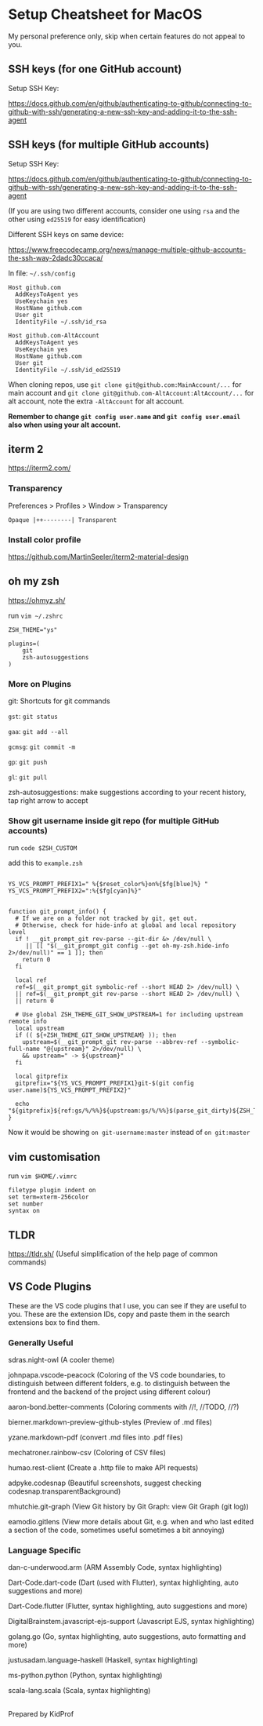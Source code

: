 # Setup Cheatsheet for MacOS

My personal preference only, skip when certain features do not appeal to you.

## SSH keys (for one GitHub account)

Setup SSH Key:

https://docs.github.com/en/github/authenticating-to-github/connecting-to-github-with-ssh/generating-a-new-ssh-key-and-adding-it-to-the-ssh-agent

## SSH keys (for multiple GitHub accounts)

Setup SSH Key:

https://docs.github.com/en/github/authenticating-to-github/connecting-to-github-with-ssh/generating-a-new-ssh-key-and-adding-it-to-the-ssh-agent

(If you are using two different accounts, consider one using `rsa` and the other using `ed25519` for easy identification)

Different SSH keys on same device:

https://www.freecodecamp.org/news/manage-multiple-github-accounts-the-ssh-way-2dadc30ccaca/

In file: `~/.ssh/config`

```
Host github.com
  AddKeysToAgent yes
  UseKeychain yes
  HostName github.com
  User git
  IdentityFile ~/.ssh/id_rsa

Host github.com-AltAccount
  AddKeysToAgent yes
  UseKeychain yes
  HostName github.com
  User git
  IdentityFile ~/.ssh/id_ed25519
```

When cloning repos, use `git clone git@github.com:MainAccount/...` for main account and `git clone git@github.com-AltAccount:AltAccount/...` for alt account, note the extra `-AltAccount` for alt account.

**Remember to change `git config user.name` and  `git config user.email` also when using your alt account.**

## iterm 2
https://iterm2.com/

### Transparency
Preferences > Profiles > Window > Transparency

```
Opaque |++--------| Transparent
```

### Install color profile
https://github.com/MartinSeeler/iterm2-material-design

## oh my zsh
https://ohmyz.sh/

run `vim ~/.zshrc`

```
ZSH_THEME="ys"

plugins=(
	git
	zsh-autosuggestions
)
```

### More on Plugins
git: Shortcuts for git commands

`gst`: `git status`

`gaa`: `git add --all`

`gcmsg`: `git commit -m`

`gp`: `git push`

`gl`: `git pull`

zsh-autosuggestions: make suggestions according to your recent history, tap right arrow to accept

### Show git username inside git repo (for multiple GitHub accounts)
run `code $ZSH_CUSTOM`

add this to `example.zsh`

```

YS_VCS_PROMPT_PREFIX1=" %{$reset_color%}on%{$fg[blue]%} "
YS_VCS_PROMPT_PREFIX2=":%{$fg[cyan]%}"


function git_prompt_info() {
  # If we are on a folder not tracked by git, get out.
  # Otherwise, check for hide-info at global and local repository level
  if ! __git_prompt_git rev-parse --git-dir &> /dev/null \
     || [[ "$(__git_prompt_git config --get oh-my-zsh.hide-info 2>/dev/null)" == 1 ]]; then
    return 0
  fi

  local ref
  ref=$(__git_prompt_git symbolic-ref --short HEAD 2> /dev/null) \
  || ref=$(__git_prompt_git rev-parse --short HEAD 2> /dev/null) \
  || return 0

  # Use global ZSH_THEME_GIT_SHOW_UPSTREAM=1 for including upstream remote info
  local upstream
  if (( ${+ZSH_THEME_GIT_SHOW_UPSTREAM} )); then
    upstream=$(__git_prompt_git rev-parse --abbrev-ref --symbolic-full-name "@{upstream}" 2>/dev/null) \
    && upstream=" -> ${upstream}"
  fi

  local gitprefix
  gitprefix="${YS_VCS_PROMPT_PREFIX1}git-$(git config user.name)${YS_VCS_PROMPT_PREFIX2}"

  echo "${gitprefix}${ref:gs/%/%%}${upstream:gs/%/%%}$(parse_git_dirty)${ZSH_THEME_GIT_PROMPT_SUFFIX}"
}
```

Now it would be showing `on git-username:master` instead of `on git:master`

## vim customisation
run `vim $HOME/.vimrc`

```
filetype plugin indent on
set term=xterm-256color
set number
syntax on
```

## TLDR
https://tldr.sh/ (Useful simplification of the help page of common commands)


## VS Code Plugins

These are the VS code plugins that I use, you can see if they are useful to you. These are the extension IDs, copy and paste them in the search extensions box to find them.
### Generally Useful

sdras.night-owl (A cooler theme)

johnpapa.vscode-peacock (Coloring of the VS code boundaries, to distinguish between different folders, e.g. to distinguish between the frontend and the backend of the project using different colour)

aaron-bond.better-comments (Coloring comments with //!, //TODO, //?)

bierner.markdown-preview-github-styles (Preview of .md files)

yzane.markdown-pdf (convert .md files into .pdf files)

mechatroner.rainbow-csv (Coloring of CSV files)

humao.rest-client (Create a .http file to make API requests)

adpyke.codesnap (Beautiful screenshots, suggest checking codesnap.transparentBackground)

mhutchie.git-graph (View Git history by Git Graph: view Git Graph (git log))

eamodio.gitlens (View more details about Git, e.g. when and who last edited a section of the code, sometimes useful sometimes a bit annoying)

### Language Specific

dan-c-underwood.arm (ARM Assembly Code, syntax highlighting)

Dart-Code.dart-code (Dart (used with Flutter), syntax highlighting, auto suggestions and more)

Dart-Code.flutter (Flutter, syntax highlighting, auto suggestions and more)

DigitalBrainstem.javascript-ejs-support (Javascript EJS, syntax highlighting)

golang.go (Go, syntax highlighting, auto suggestions, auto formatting and more)

justusadam.language-haskell (Haskell, syntax highlighting)

ms-python.python (Python, syntax highlighting)

scala-lang.scala (Scala, syntax highlighting)

<br />Prepared by KidProf